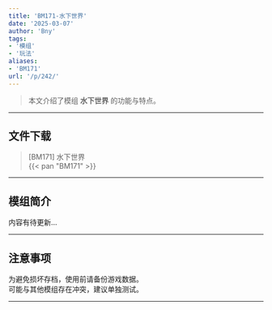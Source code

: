 ```yaml
---
title: 'BM171-水下世界'
date: '2025-03-07'
author: 'Bny'
tags:
- '模组'
- '玩法'
aliases:
- 'BM171'
url: '/p/242/'
---
```


> 本文介绍了模组 **水下世界** 的功能与特点。

---

## 文件下载

> [BM171] 水下世界  
{{< pan "BM171" >}}  

---

## 模组简介

>  
内容有待更新...  

---

## 注意事项

>  
为避免损坏存档，使用前请备份游戏数据。  
可能与其他模组存在冲突，建议单独测试。  

---


